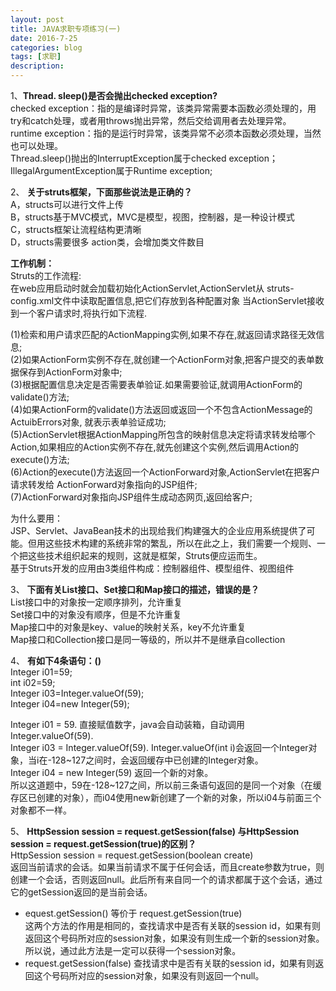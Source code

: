 ```yaml
---
layout: post
title: JAVA求职专项练习(一)
date: 2016-7-25
categories: blog
tags: [求职]
description: 
---
```


1、**Thread. sleep()是否会抛出checked exception?**               
checked exception：指的是编译时异常，该类异常需要本函数必须处理的，用try和catch处理，或者用throws抛出异常，然后交给调用者去处理异常。                  
runtime exception：指的是运行时异常，该类异常不必须本函数必须处理，当然也可以处理。           
Thread.sleep()抛出的InterruptException属于checked exception；IllegalArgumentException属于Runtime exception;      

2、 **关于struts框架，下面那些说法是正确的？**               
A，structs可以进行文件上传          
B，structs基于MVC模式，MVC是模型，视图，控制器，是一种设计模式              
C，structs框架让流程结构更清晰             
D，structs需要很多 action类，会增加类文件数目                

**工作机制：**        
Struts的工作流程:                    
在web应用启动时就会加载初始化ActionServlet,ActionServlet从 
struts-config.xml文件中读取配置信息,把它们存放到各种配置对象 
当ActionServlet接收到一个客户请求时,将执行如下流程. 

(1)检索和用户请求匹配的ActionMapping实例,如果不存在,就返回请求路径无效信息;           
(2)如果ActionForm实例不存在,就创建一个ActionForm对象,把客户提交的表单数据保存到ActionForm对象中;        
(3)根据配置信息决定是否需要表单验证.如果需要验证,就调用ActionForm的validate()方法;       
(4)如果ActionForm的validate()方法返回或返回一个不包含ActionMessage的ActuibErrors对象, 就表示表单验证成功;       
(5)ActionServlet根据ActionMapping所包含的映射信息决定将请求转发给哪个Action,如果相应的Action实例不存在,就先创建这个实例,然后调用Action的execute()方法;                
(6)Action的execute()方法返回一个ActionForward对象,ActionServlet在把客户请求转发给 ActionForward对象指向的JSP组件;  
(7)ActionForward对象指向JSP组件生成动态网页,返回给客户;          

为什么要用：            
JSP、Servlet、JavaBean技术的出现给我们构建强大的企业应用系统提供了可能。但用这些技术构建的系统非常的繁乱，所以在此之上，我们需要一个规则、一个把这些技术组织起来的规则，这就是框架，Struts便应运而生。            
基于Struts开发的应用由3类组件构成：控制器组件、模型组件、视图组件                 

3、 **下面有关List接口、Set接口和Map接口的描述，错误的是？**              
List接口中的对象按一定顺序排列，允许重复        
Set接口中的对象没有顺序，但是不允许重复              
Map接口中的对象是key、value的映射关系，key不允许重复                  
Map接口和Collection接口是同一等级的，所以并不是继承自collection             

4、 **有如下4条语句：()**          
Integer i01=59;          
int i02=59;                              
Integer i03=Integer.valueOf(59);         
Integer i04=new Integer(59);            

Integer i01 = 59. 直接赋值数字，java会自动装箱，自动调用Integer.valueOf(59).    
Integer i03 = Integer.valueOf(59).  Integer.valueOf(int i)会返回一个Integer对象，当i在-128~127之间时，会返回缓存中已创建的Integer对象。               
Integer i04 = new Integer(59) 返回一个新的对象。              
所以这道题中，59在-128~127之间，所以前三条语句返回的是同一个对象（在缓存区已创建的对象），而i04使用new新创建了一个新的对象，所以i04与前面三个对象都不一样。           

5、 **HttpSession session = request.getSession(false) 与HttpSession session = request.getSession(true)的区别？**   
HttpSession session = request.getSession(boolean create)                
返回当前请求的会话。如果当前请求不属于任何会话，而且create参数为true，则创建一个会话，否则返回null。此后所有来自同一个的请求都属于这个会话，通过它的getSession返回的是当前会话。   

- equest.getSession() 等价于 request.getSession(true)             
这两个方法的作用是相同的，查找请求中是否有关联的session id，如果有则返回这个号码所对应的session对象，如果没有则生成一个新的session对象。所以说，通过此方法是一定可以获得一个session对象。
- request.getSession(false) 查找请求中是否有关联的session id，如果有则返回这个号码所对应的session对象，如果没有则返回一个null。


